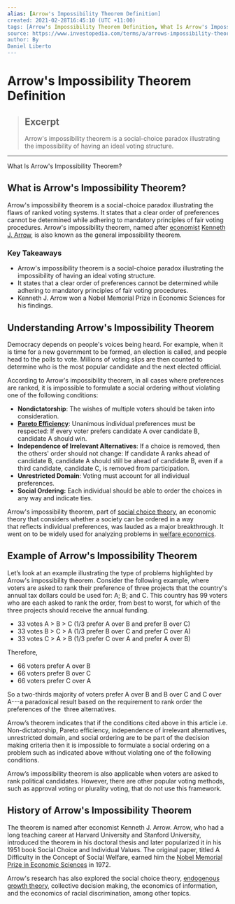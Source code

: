 ```yaml
---
alias: [Arrow's Impossibility Theorem Definition]
created: 2021-02-28T16:45:10 (UTC +11:00)
tags: [Arrow's Impossibility Theorem Definition, What Is Arrow's Impossibility Theorem?]
source: https://www.investopedia.com/terms/a/arrows-impossibility-theorem.asp
author: By
Daniel Liberto
---
```


# Arrow's Impossibility Theorem Definition

> ## Excerpt
> Arrow's impossibility theorem is a social-choice paradox illustrating the impossibility of having an ideal voting structure.

---

What Is Arrow's Impossibility Theorem?
## What is Arrow's Impossibility Theorem?

Arrow's impossibility theorem is a social-choice paradox illustrating the flaws of ranked voting systems. It states that a clear order of preferences cannot be determined while adhering to mandatory principles of fair voting procedures. Arrow's impossibility theorem, named after [economist](https://www.investopedia.com/terms/e/economist.asp) [Kenneth J. Arrow](https://www.investopedia.com/terms/k/kenneth-arrow.asp), is also known as the general impossibility theorem.

### Key Takeaways

-   Arrow's impossibility theorem is a social-choice paradox illustrating the impossibility of having an ideal voting structure.
-   It states that a clear order of preferences cannot be determined while adhering to mandatory principles of fair voting procedures.
-   Kenneth J. Arrow won a Nobel Memorial Prize in Economic Sciences for his findings.

## Understanding Arrow's Impossibility Theorem

Democracy depends on people's voices being heard. For example, when it is time for a new government to be formed, an election is called, and people head to the polls to vote. Millions of voting slips are then counted to determine who is the most popular candidate and the next elected official.

According to Arrow's impossibility theorem, in all cases where preferences are ranked, it is impossible to formulate a social ordering without violating one of the following conditions:

-   **Nondictatorship**: The wishes of multiple voters should be taken into consideration.
-   [**Pareto Efficiency**](https://www.investopedia.com/terms/p/pareto-efficiency.asp): Unanimous individual preferences must be respected: If every voter prefers candidate A over candidate B, candidate A should win.
-   **Independence of Irrelevant Alternatives**: If a choice is removed, then the others' order should not change: If candidate A ranks ahead of candidate B, candidate A should still be ahead of candidate B, even if a third candidate, candidate C, is removed from participation. 
-   **Unrestricted Domain**: Voting must account for all individual preferences.
-   **Social Ordering:** Each individual should be able to order the choices in any way and indicate ties.

Arrow's impossibility theorem, part of [social choice theory](https://www.investopedia.com/terms/s/social-choice-theory.asp), an economic theory that considers whether a society can be ordered in a way that reflects individual preferences, was lauded as a major breakthrough. It went on to be widely used for analyzing problems in [welfare economics](https://www.investopedia.com/terms/w/welfare_economics.asp). 

## Example of Arrow's Impossibility Theorem

Let’s look at an example illustrating the type of problems highlighted by Arrow's impossibility theorem. Consider the following example, where voters are asked to rank their preference of three projects that the country's annual tax dollars could be used for: A; B; and C. This country has 99 voters who are each asked to rank the order, from best to worst, for which of the three projects should receive the annual funding.

-   33 votes A > B > C (1/3 prefer A over B and prefer B over C)
-   33 votes B > C > A (1/3 prefer B over C and prefer C over A)
-   33 votes C > A > B (1/3 prefer C over A and prefer A over B)

Therefore,

-   66 voters prefer A over B
-   66 voters prefer B over C
-   66 voters prefer C over A

So a two-thirds majority of voters prefer A over B and B over C and C over A---a paradoxical result based on the requirement to rank order the preferences of the  three alternatives.

Arrow’s theorem indicates that if the conditions cited above in this article i.e. Non-dictatorship, Pareto efficiency, independence of irrelevant alternatives, unrestricted domain, and social ordering are to be part of the decision making criteria then it is impossible to formulate a social ordering on a problem such as indicated above without violating one of the following conditions.

Arrow’s impossibility theorem is also applicable when voters are asked to rank political candidates. However, there are other popular voting methods, such as approval voting or plurality voting, that do not use this framework.

## History of Arrow's Impossibility Theorem

The theorem is named after economist Kenneth J. Arrow. Arrow, who had a long teaching career at Harvard University and Stanford University, introduced the theorem in his doctoral thesis and later popularized it in his 1951 book Social Choice and Individual Values. The original paper, titled A Difficulty in the Concept of Social Welfare, earned him the [Nobel Memorial Prize in Economic Sciences](https://www.investopedia.com/terms/n/nobel-memorial-prize-in-economic-sciences.asp) in 1972.

Arrow's research has also explored the social choice theory, [endogenous growth theory](https://www.investopedia.com/terms/e/endogenousgrowththeory.asp), collective decision making, the economics of information, and the economics of racial discrimination, among other topics.
